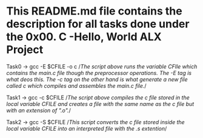 # This README.md file contains the description for all tasks done under the 0x00. C -Hello, World ALX Project

Task0 -> gcc -E $CFILE -o c
/*The script above runs the variable CFIle which contains the main.c file though the preprocessor operations. The -E tag is what deos this. The -c tag on the other hand is what generate a new file called c which compiles and assembles the main.c file.*/

Task1 -> gcc -c $CFILE
/*The script above compiles the c file stored in the local variable CFILE and creates a file with the same name as the c file but with an extension of ".o".*/

Task2 -> gcc -S $CFILE
/*This script converts the c file stored inside the local variable CFILE into an interpreted file with the .s extention*/
